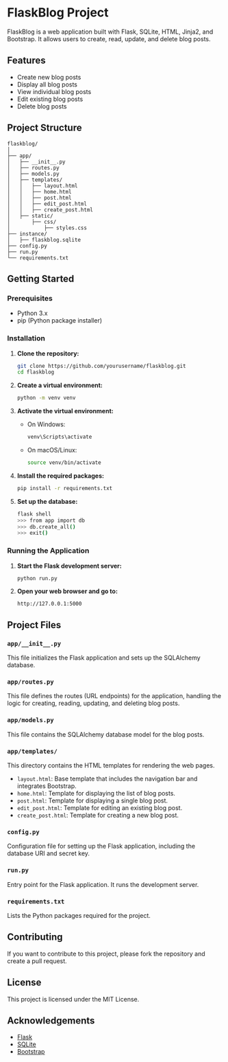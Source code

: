 # FlaskBlog Project

FlaskBlog is a web application built with Flask, SQLite, HTML, Jinja2, and Bootstrap. It allows users to create, read, update, and delete blog posts.

## Features
- Create new blog posts
- Display all blog posts
- View individual blog posts
- Edit existing blog posts
- Delete blog posts

## Project Structure
```plaintext
flaskblog/
│
├── app/
│   ├── __init__.py
│   ├── routes.py
│   ├── models.py
│   ├── templates/
│   │   ├── layout.html
│   │   ├── home.html
│   │   ├── post.html
│   │   ├── edit_post.html
│   │   ├── create_post.html
│   ├── static/
│       ├── css/
│           ├── styles.css
├── instance/
│   ├── flaskblog.sqlite
├── config.py
├── run.py
└── requirements.txt
```

## Getting Started

### Prerequisites
- Python 3.x
- pip (Python package installer)

### Installation

1. **Clone the repository:**
    ```bash
    git clone https://github.com/yourusername/flaskblog.git
    cd flaskblog
    ```

2. **Create a virtual environment:**
    ```bash
    python -m venv venv
    ```

3. **Activate the virtual environment:**
    - On Windows:
        ```bash
        venv\Scripts\activate
        ```
    - On macOS/Linux:
        ```bash
        source venv/bin/activate
        ```

4. **Install the required packages:**
    ```bash
    pip install -r requirements.txt
    ```

5. **Set up the database:**
    ```bash
    flask shell
    >>> from app import db
    >>> db.create_all()
    >>> exit()
    ```

### Running the Application

1. **Start the Flask development server:**
    ```bash
    python run.py
    ```

2. **Open your web browser and go to:**
    ```
    http://127.0.0.1:5000
    ```

## Project Files

### `app/__init__.py`
This file initializes the Flask application and sets up the SQLAlchemy database.

### `app/routes.py`
This file defines the routes (URL endpoints) for the application, handling the logic for creating, reading, updating, and deleting blog posts.

### `app/models.py`
This file contains the SQLAlchemy database model for the blog posts.

### `app/templates/`
This directory contains the HTML templates for rendering the web pages.

- `layout.html`: Base template that includes the navigation bar and integrates Bootstrap.
- `home.html`: Template for displaying the list of blog posts.
- `post.html`: Template for displaying a single blog post.
- `edit_post.html`: Template for editing an existing blog post.
- `create_post.html`: Template for creating a new blog post.

### `config.py`
Configuration file for setting up the Flask application, including the database URI and secret key.

### `run.py`
Entry point for the Flask application. It runs the development server.

### `requirements.txt`
Lists the Python packages required for the project.

## Contributing
If you want to contribute to this project, please fork the repository and create a pull request.

## License
This project is licensed under the MIT License.

## Acknowledgements
- [Flask](https://flask.palletsprojects.com/)
- [SQLite](https://www.sqlite.org/index.html)
- [Bootstrap](https://getbootstrap.com/)

